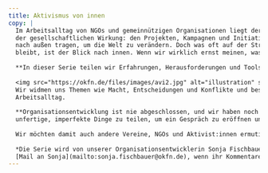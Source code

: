 ```yaml
---
title: Aktivismus von innen
copy: | 
  Im Arbeitsalltag von NGOs und gemeinnützigen Organisationen liegt der Fokus auf
  der gesellschaftlichen Wirkung: den Projekten, Kampagnen und Initiativen, die wir
  nach außen tragen, um die Welt zu verändern. Doch was oft auf der Strecke
  bleibt, ist der Blick nach innen. Wenn wir wirklich ernst meinen, was wir nach außen proklamieren, müssen wir das auch innerhalb der Organisation leben.<br><br>
  
  **In dieser Serie teilen wir Erfahrungen, Herausforderungen und Tools, wie wir unsere gesellschaftlichen Forderungen intern umsetzen.**
  
  <img src="https://okfn.de/files/images/avi2.jpg" alt="illustration" style="float: left; margin: 1em 1em 1em 1em; width: 250px;"><br>
  Wir widmen uns Themen wie Macht, Entscheidungen und Konflikte und beschreiben, wie wir damit strukturell umgehen. Wir beschreiben kleine Schritte und konkrete Maßnahmen im
  Arbeitsalltag. 
   
  **Organisationsentwicklung ist nie abgeschlossen, und wir haben noch viel Luft nach oben. Aber es lohnt sich, auch
  unfertige, imperfekte Dinge zu teilen, um ein Gespräch zu eröffnen und gemeinsam zu wachsen.**<br>
  
  Wir möchten damit auch andere Vereine, NGOs und Aktivist:innen ermutigen, einen Blick nach innen zu werfen und ihre Erfahrungen zu teilen.
  
  *Die Serie wird von unserer Organisationsentwicklerin Sonja Fischbauer verfasst. Schreibt gern eine 
  [Mail an Sonja](mailto:sonja.fischbauer@okfn.de), wenn ihr Kommentare oder Rückfragen habt. Meldet euch bei uns, wir freuen uns auf den Austausch!*
---
```

